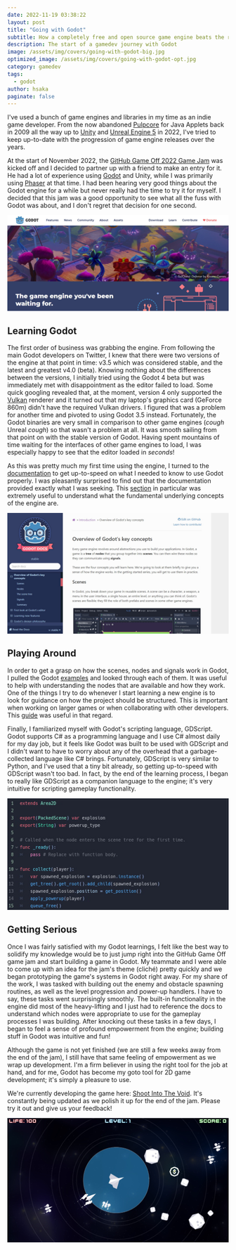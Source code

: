 ```yaml
---
date: 2022-11-19 03:38:22
layout: post
title: "Going with Godot"
subtitle: How a completely free and open source game engine beats the rest
description: The start of a gamedev journey with Godot
image: /assets/img/covers/going-with-godot-big.jpg
optimized_image: /assets/img/covers/going-with-godot-opt.jpg
category: gamedev
tags: 
  - godot
author: hsaka
paginate: false
---
```


I've used a bunch of game engines and libraries in my time as an indie game developer. From the now abandoned [Pulpcore](https://code.google.com/archive/p/pulpcore/) for Java Applets back in 2009 all the way up to [Unity](https://unity.com/) and [Unreal Engine 5](https://www.unrealengine.com/) in 2022, I've tried to keep up-to-date with the progression of game engine releases over the years.

At the start of November 2022, the [GitHub Game Off 2022 Game Jam](https://github.blog/2022-11-01-game-off-2022-theme-announcement/) was kicked off and I decided to partner up with a friend to make an entry for it. He had a lot of experience using [Godot](https://godotengine.org/) and Unity, while I was primarily using [Phaser](https://phaser.io/) at that time. I had been hearing very good things about the Godot engine for a while but never really had the time to try it for myself. I decided that this jam was a good opportunity to see what all the fuss with Godot was about, and I don't regret that decision for one second.

![placeholder](/assets/img/blog%20resources/getting-into-godot/1-godot-page.jpg "Godot Homepage")

## Learning Godot

The first order of business was grabbing the engine. From following the main Godot developers on Twitter, I knew that there were two versions of the engine at that point in time: v3.5 which was considered stable, and the latest and greatest v4.0 (beta). Knowing nothing about the differences between the versions, I initially tried using the Godot 4 beta but was immediately met with disappointment as the editor failed to load. Some quick googling revealed that, at the moment, version 4 only supported the [Vulkan](https://www.vulkan.org/) renderer and it turned out that my laptop's graphics card (GeForce 860m) didn't have the required Vulkan drivers. I figured that was a problem for another time and pivoted to using Godot 3.5 instead. Fortunately, the Godot binaries are very small in comparison to other game engines (*cough* Unreal *cough*) so that wasn't a problem at all. It was smooth sailing from that point on with the stable version of Godot. Having spent mountains of time waiting for the interfaces of other game engines to load, I was especially happy to see that the editor loaded in *seconds*!

As this was pretty much my first time using the engine, I turned to the [documentation](https://docs.godotengine.org/en/stable/index.html) to get up-to-speed on what I needed to know to use Godot properly. I was pleasantly surprised to find out that the documentation provided exactly what I was seeking. This [section](https://docs.godotengine.org/en/stable/getting_started/introduction/key_concepts_overview.html) in particular was extremely useful to understand what the fundamental underlying concepts of the engine are.

![placeholder](/assets/img/blog%20resources/getting-into-godot/2-godot-docs.jpg "Godot Docs")

## Playing Around

In order to get a grasp on how the scenes, nodes and signals work in Godot, I pulled the Godot [examples](https://github.com/godotengine/godot-demo-projects) and looked through each of them. It was useful to help with understanding the nodes that are available and how they work. One of the things I try to do whenever I start learning a new engine is to look for guidance on how the project should be structured. This is important when working on larger games or when collaborating with other developers. This [guide](https://docs.godotengine.org/en/stable/tutorials/best_practices/project_organization.html) was useful in that regard. 

Finally, I familiarized myself with Godot's scripting language, GDScript. Godot supports C# as a programming language and I use C# almost daily for my day job, but it feels like Godot was built to be used with GDScript and I didn't want to have to worry about any of the overhead that a garbage-collected language like C# brings. Fortunately, GDScript is very similar to Python, and I've used that a tiny bit already, so getting up-to-speed with GDScript wasn't too bad. In fact, by the end of the learning process, I began to really like GDScript as a companion language to the engine; it's very intuitive for scripting gameplay functionality.

![placeholder](/assets/img/blog%20resources/getting-into-godot/3-gdscript.jpg "GDScript")

## Getting Serious

Once I was fairly satisfied with my Godot learnings, I felt like the best way to solidify my knowledge would be to just jump right into the GitHub Game Off game jam and start building a game in Godot. My teammate and I were able to come up with an idea for the jam's theme (cliché) pretty quickly and we began prototyping the game's systems in Godot right away. For my share of the work, I was tasked with building out the enemy and obstacle spawning routines, as well as the level progression and power-up handlers. I have to say, these tasks went surprisingly smoothly. The built-in functionality in the engine did most of the heavy-lifting and I just had to reference the docs to understand which nodes were appropriate to use for the gameplay processes I was building. After knocking out these tasks in a few days, I began to feel a sense of profound empowerment from the engine; building stuff in Godot was intuitive and fun!

Although the game is not yet finished (we are still a few weeks away from the end of the jam), I still have that same feeling of empowerment as we wrap up development. I'm a firm believer in using the right tool for the job at hand, and for me, Godot has become my goto tool for 2D game development; it's simply a pleasure to use.

We're currently developing the game here: [Shoot Into The Void](https://gameboymarcus.itch.io/shoot-into-the-void). It's constantly being updated as we polish it up for the end of the jam. Please try it out and give us your feedback!

![placeholder](/assets/img/blog%20resources/getting-into-godot/4-shoot-into-the-void.jpg "Shoot Into The Void")